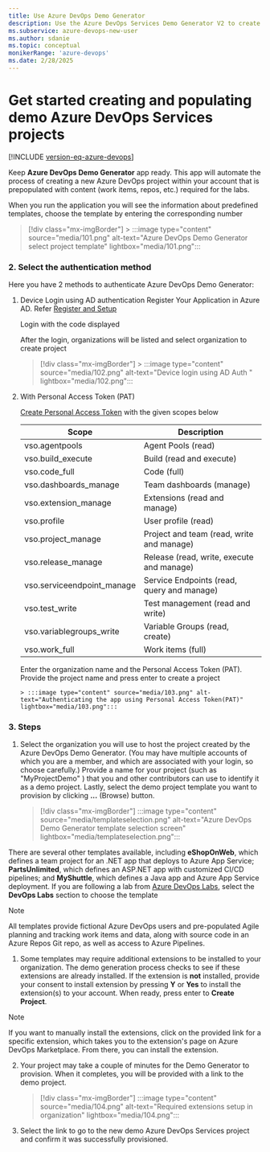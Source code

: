 ```yaml
---
title: Use Azure DevOps Demo Generator
description: Use the Azure DevOps Services Demo Generator V2 to create and populate a demo project
ms.subservice: azure-devops-new-user
ms.author: sdanie
ms.topic: conceptual
monikerRange: 'azure-devops'
ms.date: 2/28/2025    
---
```


# Get started creating and populating demo Azure DevOps Services projects

[!INCLUDE [version-eq-azure-devops](../includes/version-eq-azure-devops.md)] 

Keep **Azure DevOps Demo Generator** app ready. This app will automate the process of creating a new Azure DevOps project within your account that is prepopulated with content (work items, repos, etc.) required for the labs. 

When you run the application you will see the information about predefined templates, choose the template by entering the corresponding number

> [!div class="mx-imgBorder"]
    > :::image type="content" source="media/101.png" alt-text="Azure DevOps Demo Generator select project template" lightbox="media/101.png":::

### 2. Select the authentication method

Here you have 2 methods to authenticate Azure DevOps Demo Generator:

1. Device Login using AD authentication
Register Your Application in Azure AD. Refer <a href="https://azuredevopslabs.com/labs/azuredevops/appregister">Register and Setup</a>

   Login with the code displayed

   After the login, organizations will be listed and select organization to create project

    > [!div class="mx-imgBorder"]
        > :::image type="content" source="media/102.png" alt-text="Device login using AD Auth " lightbox="media/102.png":::

2. With Personal Access Token (PAT)

   <a href="https://learn.microsoft.com/en-us/azure/devops/organizations/accounts/use-personal-access-tokens-to-authenticate?view=azure-devops&tabs=Windows#create-a-pat" target="_blank">Create Personal Access Token</a> with the given scopes below

   | Scope                      | Description                                |
   | -------------------------- | ------------------------------------------ |
   | vso.agentpools             | Agent Pools (read)                         |
   | vso.build_execute          | Build (read and execute)                   |
   | vso.code_full              | Code (full)                                |
   | vso.dashboards_manage      | Team dashboards (manage)                   |
   | vso.extension_manage       | Extensions (read and manage)               |
   | vso.profile                | User profile (read)                        |
   | vso.project_manage         | Project and team (read, write and manage)  |
   | vso.release_manage         | Release (read, write, execute and manage)  |
   | vso.serviceendpoint_manage | Service Endpoints (read, query and manage) |
   | vso.test_write             | Test management (read and write)           |
   | vso.variablegroups_write   | Variable Groups (read, create)             |
   | vso.work_full              | Work items (full)                          |

   Enter the organization name and the Personal Access Token (PAT). Provide the project name and press enter to create a project

       > :::image type="content" source="media/103.png" alt-text="Authenticating the app using Personal Access Token(PAT)" lightbox="media/103.png":::

### 3. Steps

1. Select the organization you will use to host the project created by the Azure DevOps Demo Generator. (You may have multiple accounts of which you are a member, and which are associated with your login, so choose carefully.) Provide a name for your project (such as "MyProjectDemo" ) that you and other contributors can use to identify it as a demo project. Lastly, select the demo project template you want to provision by clicking **...** (Browse) button.

    > [!div class="mx-imgBorder"]
    > :::image type="content" source="media/templateselection.png" alt-text="Azure DevOps Demo Generator template selection screen" lightbox="media/templateselection.png":::

There are several other templates available, including **eShopOnWeb**, which defines a team project for an .NET app that deploys to Azure App Service; **PartsUnlimited**, which defines an ASP.NET app with customized CI/CD pipelines; and **MyShuttle**, which defines a Java app and Azure App Service deployment. If you are following a lab from [Azure DevOps Labs](https://www.azuredevopslabs.com), select the **DevOps Labs** section to choose the template

> [!NOTE]
> All  templates provide fictional Azure DevOps users and pre-populated Agile planning and tracking work items and data, along with source code in an Azure Repos Git repo, as well as access to Azure Pipelines.
1. Some templates may require additional extensions to be installed to your organization. The demo generation process checks to see if these extensions are already installed. If the extension is **not** installed, provide your consent to install extension by pressing **Y** or **Yes** to install the extension(s) to your account. When ready, press enter to **Create Project**.

> [!NOTE]
> If you want to manually install the extensions,  click on the provided link for a specific extension, which takes you to the extension's page on Azure DevOps Marketplace. From there, you can install the extension.

2. Your project may take a couple of minutes for the Demo Generator to provision. When it completes, you will be provided with a link to the demo project.

    > [!div class="mx-imgBorder"]
    > :::image type="content" source="media/104.png" alt-text="Required extensions setup in organization" lightbox="media/104.png":::
1. Select the link to go to the new demo Azure DevOps Services project and confirm it was successfully provisioned.